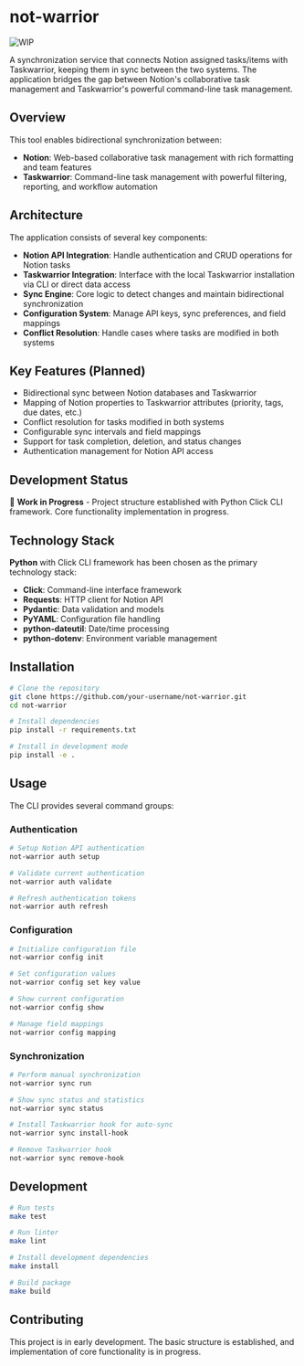 # not-warrior

![WIP](https://img.shields.io/badge/status-WIP-yellow.svg)

A synchronization service that connects Notion assigned tasks/items with Taskwarrior, keeping them in sync between the two systems. The application bridges the gap between Notion's collaborative task management and Taskwarrior's powerful command-line task management.

## Overview

This tool enables bidirectional synchronization between:
- **Notion**: Web-based collaborative task management with rich formatting and team features
- **Taskwarrior**: Command-line task management with powerful filtering, reporting, and workflow automation

## Architecture

The application consists of several key components:

- **Notion API Integration**: Handle authentication and CRUD operations for Notion tasks
- **Taskwarrior Integration**: Interface with the local Taskwarrior installation via CLI or direct data access
- **Sync Engine**: Core logic to detect changes and maintain bidirectional synchronization
- **Configuration System**: Manage API keys, sync preferences, and field mappings
- **Conflict Resolution**: Handle cases where tasks are modified in both systems

## Key Features (Planned)

- Bidirectional sync between Notion databases and Taskwarrior
- Mapping of Notion properties to Taskwarrior attributes (priority, tags, due dates, etc.)
- Conflict resolution for tasks modified in both systems
- Configurable sync intervals and field mappings
- Support for task completion, deletion, and status changes
- Authentication management for Notion API access

## Development Status

🚧 **Work in Progress** - Project structure established with Python Click CLI framework. Core functionality implementation in progress.

## Technology Stack

**Python** with Click CLI framework has been chosen as the primary technology stack:

- **Click**: Command-line interface framework
- **Requests**: HTTP client for Notion API
- **Pydantic**: Data validation and models
- **PyYAML**: Configuration file handling
- **python-dateutil**: Date/time processing
- **python-dotenv**: Environment variable management

## Installation

```bash
# Clone the repository
git clone https://github.com/your-username/not-warrior.git
cd not-warrior

# Install dependencies
pip install -r requirements.txt

# Install in development mode
pip install -e .
```

## Usage

The CLI provides several command groups:

### Authentication
```bash
# Setup Notion API authentication
not-warrior auth setup

# Validate current authentication
not-warrior auth validate

# Refresh authentication tokens
not-warrior auth refresh
```

### Configuration
```bash
# Initialize configuration file
not-warrior config init

# Set configuration values
not-warrior config set key value

# Show current configuration
not-warrior config show

# Manage field mappings
not-warrior config mapping
```

### Synchronization
```bash
# Perform manual synchronization
not-warrior sync run

# Show sync status and statistics
not-warrior sync status

# Install Taskwarrior hook for auto-sync
not-warrior sync install-hook

# Remove Taskwarrior hook
not-warrior sync remove-hook
```

## Development

```bash
# Run tests
make test

# Run linter
make lint

# Install development dependencies
make install

# Build package
make build
```

## Contributing

This project is in early development. The basic structure is established, and implementation of core functionality is in progress.
